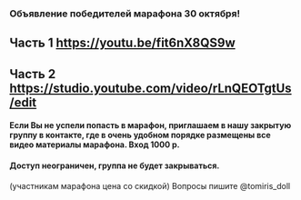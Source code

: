 
### Объявление победителей марафона 30 октября!

## Часть 1 https://youtu.be/fit6nX8QS9w 
## Часть 2 https://studio.youtube.com/video/rLnQEOTgtUs/edit

#### Если Вы не успели попасть в марафон, приглашаем в нашу закрытую группу в контакте, где в очень удобном порядке размещены все видео материалы марафона. Вход 1000 р.
#### Доступ неограничен, группа не будет закрываться.
(участникам марафона цена со скидкой)
Вопросы пишите @tomiris_doll
